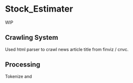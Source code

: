 # Stock_Estimater

WIP 

## Crawling System 
Used html parser to crawl news article title from finviz / cnvc.

## Processing 
Tokenize and 
